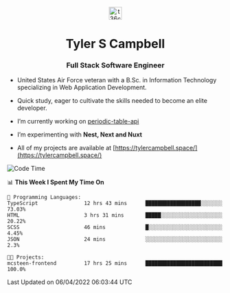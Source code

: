 <p align="center">
<a href="https://www.linkedin.com/in/t36campbell" target="blank"><img align="center" src="https://ik.imagekit.io/t36campbell/Portfolio/linkedin.png.original_m8bbGgPh6.png" alt="t36campbell" height="30" width="30" /></a>
</p>
<h1 align="center">Tyler S Campbell</h1>
<h3 align="center">Full Stack Software Engineer</h3>

* United States Air Force veteran with a B.Sc. in Information Technology specializing in Web Application Development. 

* Quick study, eager to cultivate the skills needed to become an elite developer.

* I’m currently working on [periodic-table-api](https://github.com/t36campbell/periodic-table-api)

* I’m experimenting with **Nest, Next and Nuxt**

* All of my projects are available at [https://tylercampbell.space/](https://tylercampbell.space/)

<!--START_SECTION:waka-->
![Code Time](http://img.shields.io/badge/Code%20Time-1%2C547%20hrs%2033%20mins-blue)

📊 **This Week I Spent My Time On** 

```text
💬 Programming Languages: 
TypeScript               12 hrs 43 mins      ██████████████████░░░░░░░   73.03% 
HTML                     3 hrs 31 mins       █████░░░░░░░░░░░░░░░░░░░░   20.22% 
SCSS                     46 mins             █░░░░░░░░░░░░░░░░░░░░░░░░   4.45% 
JSON                     24 mins             ░░░░░░░░░░░░░░░░░░░░░░░░░   2.3%

🐱‍💻 Projects: 
mcsteen-frontend         17 hrs 25 mins      █████████████████████████   100.0%

```


 Last Updated on 06/04/2022 06:03:44 UTC
<!--END_SECTION:waka-->
